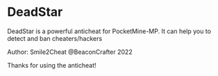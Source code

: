 # DeadStar

DeadStar is a powerful anticheat for PocketMine-MP.
It can help you to detect and ban cheaters/hackers

Author: Smile2Cheat
@BeaconCrafter 2022

Thanks for using the anticheat!
